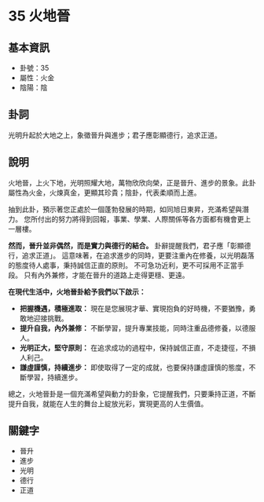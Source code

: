 # 35 火地晉

## 基本資訊
- 卦號：35
- 屬性：火金
- 陰陽：陰

## 卦詞
光明升起於大地之上，象徵晉升與進步；君子應彰顯德行，追求正道。

## 說明
火地晉，上火下地，光明照耀大地，萬物欣欣向榮，正是晉升、進步的景象。此卦屬性為火金，火煉真金，更顯其珍貴；陰卦，代表柔順而上進。

抽到此卦，預示著您正處於一個蓬勃發展的時期，如同旭日東昇，充滿希望與潛力。 您所付出的努力將得到回報，事業、學業、人際關係等各方面都有機會更上一層樓。

**然而，晉升並非偶然，而是實力與德行的結合。** 卦辭提醒我們，君子應「彰顯德行，追求正道」。 這意味著，在追求進步的同時，更要注重內在修養，以光明磊落的態度待人處事，秉持誠信正直的原則。 不可急功近利，更不可採用不正當手段。 只有內外兼修，才能在晉升的道路上走得更穩、更遠。

**在現代生活中，火地晉卦給予我們以下啟示：**

*   **把握機遇，積極進取：** 現在是您展現才華、實現抱負的好時機，不要猶豫，勇敢地迎接挑戰。
*   **提升自我，內外兼修：** 不斷學習，提升專業技能，同時注重品德修養，以德服人。
*   **光明正大，堅守原則：** 在追求成功的過程中，保持誠信正直，不走捷徑，不損人利己。
*   **謙虛謹慎，持續進步：** 即使取得了一定的成就，也要保持謙虛謹慎的態度，不斷學習，持續進步。

總之，火地晉卦是一個充滿希望與動力的卦象，它提醒我們，只要秉持正道，不斷提升自我，就能在人生的舞台上綻放光彩，實現更高的人生價值。

## 關鍵字
- 晉升
- 進步
- 光明
- 德行
- 正道
